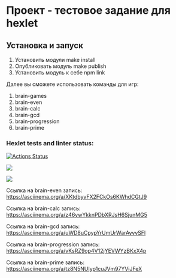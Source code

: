 # Проект - тестовое задание для hexlet

## Установка и запуск

1. Установить модули make install
2. Опубликовать модуль make publish
3. Установить модуль к себе npm link

Далее вы сможете использовать команды для игр:
1. brain-games
2. brain-even
3. brain-calc
4. brain-gcd
5. brain-progression
6. brain-prime 

### Hexlet tests and linter status:

[![Actions Status](https://github.com/aimenin/frontend-project-44/actions/workflows/hexlet-check.yml/badge.svg)](https://github.com/aimenin/frontend-project-44/actions)

<a href="https://codeclimate.com/github/aimenin/frontend-project-44/maintainability"><img src="https://api.codeclimate.com/v1/badges/57ce7369eb9a5824f292/maintainability" /></a>

<a href="https://codeclimate.com/github/aimenin/frontend-project-44/test_coverage"><img src="https://api.codeclimate.com/v1/badges/57ce7369eb9a5824f292/test_coverage" /></a>

Ссылка на brain-even запись: https://asciinema.org/a/XKtdbyvFX2FCkOs6KWhdCGtJ9

Ссылка на brain-calc запись: https://asciinema.org/a/z46ywYkknPDbXRJsH6SjunMG5

Ссылка на brain-gcd запись: https://asciinema.org/a/uWD8uCpypYrUmUrWarAyvvSFl

Ссылка на brain-progression запись: https://asciinema.org/a/vKsRZ9op4V12jYEVWYzBKxX4p

Ссылка на brain-prime запись: https://asciinema.org/a/tz8N5NUIyp1cuJVm97YViJFeX
